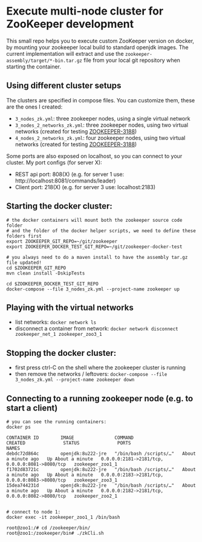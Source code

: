 # Execute multi-node cluster for ZooKeeper development

This small repo helps you to execute custom ZooKeeper version on
docker, by mounting your zookeeper local build to standard openjdk images.
The current implementation will extract and use the `zookeeper-assembly/target/*-bin.tar.gz` file from your local git
repository when starting the container.


## Using different cluster setups

The clusters are specified in compose files. You can customize them, these are the ones I created:
- `3_nodes_zk.yml`: three zookeeper nodes, using a single virtual network
- `3_nodes_2_networks_zk.yml`: three zookeeper nodes, using two virtual networks (created for testing [ZOOKEEPER-3188](https://issues.apache.org/jira/browse/ZOOKEEPER-3188))
- `4_nodes_2_networks_zk.yml`: four zookeeper nodes, using two virtual networks (created for testing [ZOOKEEPER-3188](https://issues.apache.org/jira/browse/ZOOKEEPER-3188))

Some ports are also exposed on localhost, so you can connect to your cluster. My port configs (for server X):
- REST api port: 808(X) (e.g. for server 1 use: http://localhost:8081/commands/leader)
- Client port: 218(X) (e.g. for server 3 use: localhost:2183)

## Starting the docker cluster:

```
# the docker containers will mount both the zookeeper source code folder
# and the folder of the docker helper scripts, we need to define these folders first
export ZOOKEEPER_GIT_REPO=~/git/zookeeper
export ZOOKEEPER_DOCKER_TEST_GIT_REPO=~/git/zookeeper-docker-test

# you always need to do a maven install to have the assembly tar.gz file updated!
cd $ZOOKEEPER_GIT_REPO
mvn clean install -DskipTests

cd $ZOOKEEPER_DOCKER_TEST_GIT_REPO
docker-compose --file 3_nodes_zk.yml --project-name zookeeper up

```

## Playing with the virtual networks
- list networks: `docker network ls`
- disconnect a container from network: `docker network disconnect zookeeper_net_1 zookeeper_zoo3_1`


## Stopping the docker cluster:
- first press ctrl-C on the shell where the zookeeper cluster is running
- then remove the networks / leftovers: `docker-compose --file 3_nodes_zk.yml --project-name zookeeper down`


## Connecting to a running zookeeper node (e.g. to start a client)
```
# you can see the running containers:
docker ps

CONTAINER ID        IMAGE               COMMAND                  CREATED              STATUS              PORTS                                            NAMES
debdc72d864c        openjdk:8u222-jre   "/bin/bash /scripts/…"   About a minute ago   Up About a minute   0.0.0.0:2181->2181/tcp, 0.0.0.0:8081->8080/tcp   zookeeper_zoo1_1
f1702d83721c        openjdk:8u222-jre   "/bin/bash /scripts/…"   About a minute ago   Up About a minute   0.0.0.0:2183->2181/tcp, 0.0.0.0:8083->8080/tcp   zookeeper_zoo3_1
15dea744231d        openjdk:8u222-jre   "/bin/bash /scripts/…"   About a minute ago   Up About a minute   0.0.0.0:2182->2181/tcp, 0.0.0.0:8082->8080/tcp   zookeeper_zoo2_1


# connect to node 1:
docker exec -it zookeeper_zoo1_1 /bin/bash

root@zoo1:/# cd /zookeeper/bin/
root@zoo1:/zookeeper/bin# ./zkCli.sh
```

